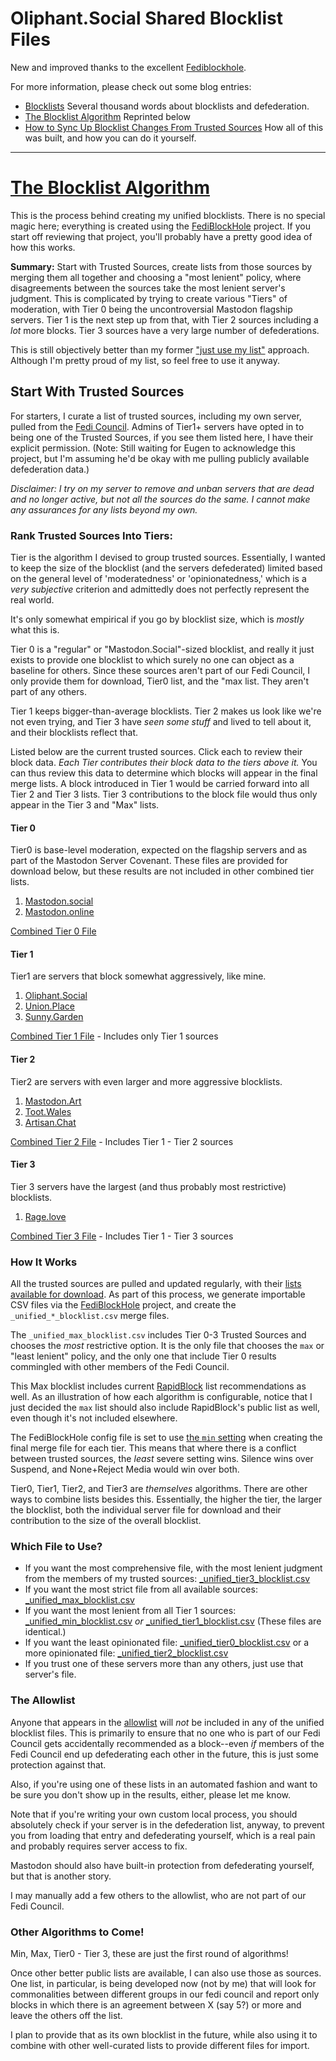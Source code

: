 # Oliphant.Social Shared Blocklist Files

New and improved thanks to the excellent [Fediblockhole](https://github.com/eigenmagic/fediblockhole).

For more information, please check out some blog entries:

* [Blocklists](https://writer.oliphant.social/oliphant/blocklists)
Several thousand words about blocklists and defederation.
* [The Blocklist Algorithm](https://writer.oliphant.social/oliphant/the-blocklist-algorithm)
Reprinted below
* [How to Sync Up Blocklist Changes From Trusted Sources](https://writer.oliphant.social/oliphant/how-to-sync-up-blocklist-changes-from-trusted-sources)
How all of this was built, and how you can do it yourself.

---

# [The Blocklist Algorithm](https://writer.oliphant.social/oliphant/the-blocklist-algorithm)

This is the process behind creating my unified blocklists. There is no special magic here; everything is created using the [FediBlockHole](https://github.com/eigenmagic/fediblockhole) project. If you start off reviewing that project, you'll probably have a pretty good idea of how this works.
<!--more-->
**Summary:** Start with Trusted Sources, create lists from those sources by merging them all together and choosing a "most lenient" policy, where disagreements between the sources take the most lenient server's judgment. This is complicated by trying to create various "Tiers" of moderation, with Tier 0 being the uncontroversial Mastodon flagship servers. Tier 1 is the next step up from that, with Tier 2 sources including a *lot* more blocks. Tier 3 sources have a very large number of defederations.

This is still objectively better than my former ["just use my list"](https://github.com/sgrigson/oliphant/blob/main/blocklists/oliphant.social.csv) approach. Although I'm pretty proud of my list, so feel free to use it anyway.

## Start With Trusted Sources

For starters, I curate a list of trusted sources, including my own server, pulled from the [Fedi Council](/oliphant/the-fedi-council). Admins of Tier1+ servers have opted in to being one of the Trusted Sources, if you see them listed here, I have their explicit permission. (Note: Still waiting for Eugen to acknowledge this project, but I'm assuming he'd be okay with me pulling publicly available defederation data.) 

*Disclaimer: I try on my server to remove and unban servers that are dead and no longer active, but not all the sources do the same. I cannot make any assurances for any lists beyond my own.*

### Rank Trusted Sources Into Tiers:

Tier is the algorithm I devised to group trusted sources. Essentially, I wanted to keep the size of the blocklist (and the servers defederated) limited based on the general level of 'moderatedness' or 'opinionatedness,' which is a *very subjective* criterion and admittedly does not perfectly represent the real world.

It's only somewhat empirical if you go by blocklist size, which is *mostly* what this is.

Tier 0 is a "regular" or "Mastodon.Social"-sized blocklist, and really it just exists to provide one blocklist to which surely no one can object as a baseline for others. Since these sources aren't part of our Fedi Council, I only provide them for download, Tier0 list, and the "max list. They aren't part of any others.

Tier 1 keeps bigger-than-average blocklists. Tier 2 makes us look like we're not even trying, and Tier 3 have *seen some stuff* and lived to tell about it, and their blocklists reflect that.

Listed below are the current trusted sources. Click each to review their block data. *Each Tier contributes their block data to the tiers above it.* You can thus review this data to determine which blocks will appear in the final merge lists. A block introduced in Tier 1 would be carried forward into all Tier 2 and Tier 3 lists. Tier 3 contributions to the block file would thus only appear in the Tier 3 and "Max" lists.

#### Tier 0

Tier0 is base-level moderation, expected on the flagship servers and as part of the Mastodon Server Covenant. These files are provided for download below, but these results are not included in other combined tier lists.
  
  1. [Mastodon.social](https://github.com/sgrigson/oliphant/blob/main/blocklists/mastodon.social.csv)
  1. [Mastodon.online](https://github.com/sgrigson/oliphant/blob/main/blocklists/mastodon.online.csv)

[Combined Tier 0 File](https://github.com/sgrigson/oliphant/blob/main/blocklists/_unified_tier0_blocklist.csv)

#### Tier 1

Tier1 are servers that block somewhat aggressively, like mine.
  
1. [Oliphant.Social](https://github.com/sgrigson/oliphant/blob/main/blocklists/oliphant.social.csv)
1. [Union.Place](https://github.com/sgrigson/oliphant/blob/main/blocklists/union.place.csv)
1. [Sunny.Garden](https://github.com/sgrigson/oliphant/blob/main/blocklists/sunny.garden.csv)

[Combined Tier 1 File](https://github.com/sgrigson/oliphant/blob/main/blocklists/_unified_tier1_blocklist.csv) - Includes only Tier 1 sources

#### Tier 2

Tier2 are servers with even larger and more aggressive blocklists.

1. [Mastodon.Art](https://github.com/sgrigson/oliphant/blob/main/blocklists/mastodon.art.csv)
1. [Toot.Wales](https://github.com/sgrigson/oliphant/blob/main/blocklists/toot.wales.csv)
1. [Artisan.Chat](https://github.com/sgrigson/oliphant/blob/main/blocklists/artisan.chat.csv)

[Combined Tier 2 File](https://github.com/sgrigson/oliphant/blob/main/blocklists/_unified_tier2_blocklist.csv) - Includes Tier 1 - Tier 2 sources

#### Tier 3

Tier 3 servers have the largest (and thus probably most restrictive) blocklists.

1. [Rage.love](https://github.com/sgrigson/oliphant/blob/main/blocklists/rage.love.csv)

[Combined Tier 3 File](https://github.com/sgrigson/oliphant/blob/main/blocklists/_unified_tier3_blocklist.csv) - Includes Tier 1 - Tier 3 sources

### How It Works

All the trusted sources are pulled and updated regularly, with their [lists available for download](https://github.com/sgrigson/oliphant/tree/main/blocklists). As part of this process, we generate importable CSV files via the [FediBlockHole](https://github.com/eigenmagic/fediblockhole) project, and create the `_unified_*_blocklist.csv` merge files. 

The `_unified_max_blocklist.csv` includes Tier 0-3 Trusted Sources and chooses the *most* restrictive option. It is the only file that chooses the `max` or "least lenient" policy, and the only one that include Tier 0 results commingled with other members of the Fedi Council.

This Max blocklist includes current [RapidBlock](https://rapidblock.org/) list recommendations as well. As an illustration of how each algorithm is configurable, notice that I just decided the `max` list should also include RapidBlock's public list as well, even though it's not included elsewhere.

The FediBlockHole config file is set to use [the `min` setting](https://github.com/eigenmagic/fediblockhole#mergeplan) when creating the final merge file for each tier. This means that where there is a conflict between trusted sources, the *least* severe setting wins. Silence wins over Suspend, and None+Reject Media would win over both.

Tier0, Tier1, Tier2, and Tier3 are *themselves* algorithms. There are other ways to combine lists besides this. Essentially, the higher the tier, the larger the blocklist, both the individual server file for download and their contribution to the size of the overall blocklist.

### Which File to Use?

* If you want the most comprehensive file, with the most lenient judgment from the members of my trusted sources: [\_unified\_tier3\_blocklist.csv](https://github.com/sgrigson/oliphant/blob/main/blocklists/_unified_tier3_blocklist.csv)
* If you want the most strict file from all available sources: [\_unified\_max\_blocklist.csv](https://github.com/sgrigson/oliphant/blob/main/blocklists/_unified_max_blocklist.csv)
* If you want the most lenient from all Tier 1 sources: [\_unified\_min\_blocklist.csv](https://github.com/sgrigson/oliphant/blob/main/blocklists/_unified_min_blocklist.csv) *or* [\_unified\_tier1\_blocklist.csv](https://github.com/sgrigson/oliphant/blob/main/blocklists/_unified_tier1_blocklist.csv) (These files are identical.)
* If you want the least opinionated file: [\_unified\_tier0\_blocklist.csv](https://github.com/sgrigson/oliphant/blob/main/blocklists/_unified_tier0_blocklist.csv) or a more opinionated file: [\_unified\_tier2\_blocklist.csv](https://github.com/sgrigson/oliphant/blob/main/blocklists/_unified_tier2_blocklist.csv)
* If you trust one of these servers more than any others, just use that server's file.

### The Allowlist

Anyone that appears in the [allowlist](https://github.com/sgrigson/oliphant/blob/main/blocklists/__allowlist.csv) will *not* be included in any of the unified blocklist files. This is primarily to ensure that no one who is part of our Fedi Council gets accidentally recommended as a block--even *if* members of the Fedi Council end up defederating each other in the future, this is just some protection against that.

Also, if you're using one of these lists in an automated fashion and want to be sure you don't show up in the results, either, please let me know.

Note that if you're writing your own custom local process, you should absolutely check if your server is in the defederation list, anyway, to prevent you from loading that entry and defederating yourself, which is a real pain and probably requires server access to fix.

Mastodon should also have built-in protection from defederating yourself, but that is another story.

I may manually add a few others to the allowlist, who are not part of our Fedi Council.

### Other Algorithms to Come!

Min, Max, Tier0 - Tier 3, these are just the first round of algorithms!

Once other better public lists are available, I can also use those as sources. One list, in particular, is being developed now (not by me) that will look for commonalities between different groups in our fedi council and report only blocks in which there is an agreement between X (say 5?) or more and leave the others off the list.

I plan to provide that as its own blocklist in the future, while also using it to combine with other well-curated lists to provide different files for import.
